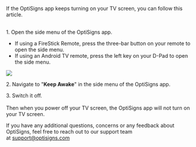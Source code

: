 <p>If the OptiSigns app keeps turning on your TV screen, you can follow this article.</p>
<p><br>1. Open the side menu of the OptiSigns app.</p>
<ul>
<li>If using a FireStick Remote, press the three-bar button on your remote to open the side menu.</li>
<li>If using an Android TV remote, press the left key on your D-Pad to open the side menu.</li>
</ul>
<p><img src="https://support.optisigns.com/hc/article_attachments/15808346193939"></p>
<p>2. Navigate to "<strong>Keep Awake</strong>" in the side menu of the OptiSigns app.</p>
<p>3. Switch it off.<br><br>Then when you power off your TV screen, the OptiSigns app will not turn on your TV screen.</p>
<p>If you have any additional questions, concerns or any feedback about OptiSigns, feel free to reach out to our support team at <a href="mailto:support@optisigns.com" target="_self">support@optisigns.com</a></p>